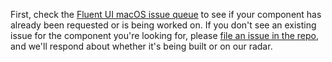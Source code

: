 First, check the [Fluent UI macOS issue queue](https://github.com/microsoft/fluentui-apple/issues) to see if your component has already been requested or is being worked on. If you don't see an existing issue for the component you're looking for, please [file an issue in the repo](https://github.com/microsoft/fluentui-apple/issues), and we'll respond about whether it's being built or on our radar.
